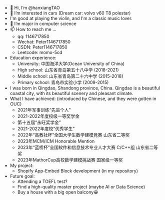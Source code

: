 - 👋 Hi, I’m @hanxiangTAO
- 👀 I’m interested in cars (Dream car: volvo v60 T8 polestar)
- I'm good at playing the violin, and I'm a classic music lover.
- 🌱 I’m major in computer science
- 📫 How to reach me ...
  - qq: 1146717850
  - Wechat: Peter1146717850
  - CSDN: Peter1146717850
  - Leetcode: momo-5cd
- Education experience:
  - University: 中国海洋大学(Ocean University of China)
  - High school: 山东省青岛第五十八中学 (2018-2021)
  - Middle school: 山东省青岛第二十六中学 (2015-2018)
  - Primary school: 青岛市实验小学 (2009-2015)
- I was born in Qingdao, Shandong province, China. Qingdao is a beautiful coastal city, with its beautiful scenery and pleasant climate.
- What I have achieved: (introduced by Chinese, and they were gotten in OUC)
  - 2021年军事训练“先进个人”
  - 2021-2022年度校级一等奖学金
  - 第十五届“永旺奖学金”
  - 2021-2022年度校“优秀学生”
  - 2022年“高教社杯”全国大学生数学建模竞赛 山东省二等奖
  - 2023年MCM/ICM Honorable Mention
  - 2023年“蓝桥杯”全国软件和信息技术专业人才大赛 C/C++组 山东省二等奖
  - 2023年MathorCup高校数学建模挑战赛 国家级一等奖
- My project:
  - Shopify App-Embed Block development (in my repository)
- Future goal:
  - Attending a TOEFL test?
  - Find a high-quality master project (maybe AI or Data Science)
  - Buy a house with a big open balcony😀
